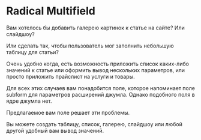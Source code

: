 # Radical Multifield

Вам хотелось бы добавить галерею картинок к статье на сайте? Или слайдшоу?

Или сделать так, чтобы пользователь мог заполнить небольшую таблицу для статьи?

Очень удобно когда, есть возможность приложить список каких-либо значений к статье или оформить вывод нескольких параметров, или просто приложить прайслист на услуги и товары.

Для всех этих случаев вам понадобится поле, которое напоминает поле subform для параметров расширений джумла. Однако подобного поля в ядре джумла нет. 

Предлагаемое вам поле решает эти проблемы.


Вы можете создать таблицу, список, галерею, слайдшоу или любой другой удобный вам вывод значений.
